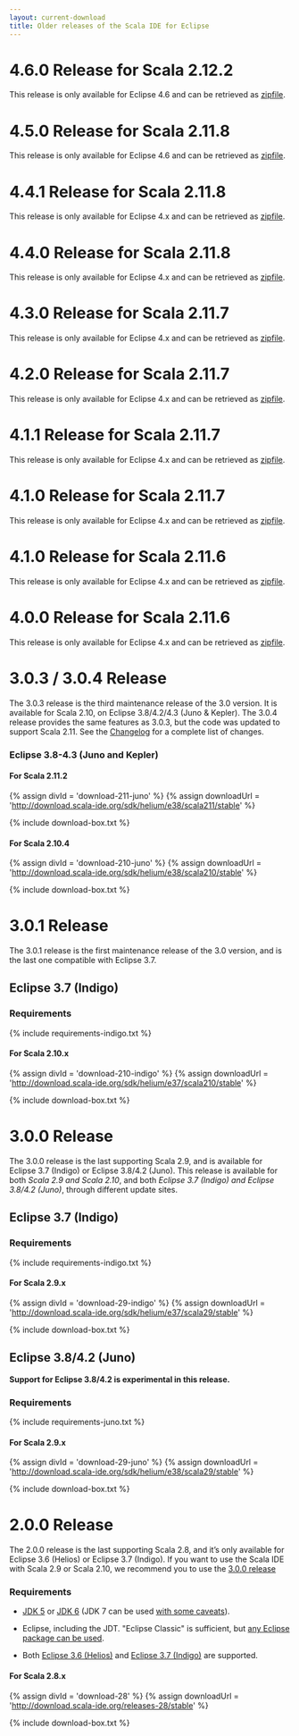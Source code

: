 ```yaml
---
layout: current-download
title: Older releases of the Scala IDE for Eclipse
---
```


# 4.6.0 Release for Scala 2.12.2

This release is only available for Eclipse 4.6 and can be retrieved as [zipfile][460_2122_zip].

# 4.5.0 Release for Scala 2.11.8

This release is only available for Eclipse 4.6 and can be retrieved as [zipfile][450_2118_zip].

# 4.4.1 Release for Scala 2.11.8

This release is only available for Eclipse 4.x and can be retrieved as [zipfile][441_2118_zip].

# 4.4.0 Release for Scala 2.11.8

This release is only available for Eclipse 4.x and can be retrieved as [zipfile][440_2118_zip].

# 4.3.0 Release for Scala 2.11.7

This release is only available for Eclipse 4.x and can be retrieved as [zipfile][430_2117_zip].

# 4.2.0 Release for Scala 2.11.7

This release is only available for Eclipse 4.x and can be retrieved as [zipfile][420_2117_zip].

# 4.1.1 Release for Scala 2.11.7

This release is only available for Eclipse 4.x and can be retrieved as [zipfile][411_2117_zip].

# 4.1.0 Release for Scala 2.11.7

This release is only available for Eclipse 4.x and can be retrieved as [zipfile][410_2117_zip].

# 4.1.0 Release for Scala 2.11.6

This release is only available for Eclipse 4.x and can be retrieved as [zipfile][410_2116_zip].

# 4.0.0 Release for Scala 2.11.6

This release is only available for Eclipse 4.x and can be retrieved as [zipfile][400_2116_zip].

# 3.0.3 / 3.0.4 Release

The 3.0.3 release is the third maintenance release of the 3.0 version. It is available
for Scala 2.10, on Eclipse 3.8/4.2/4.3 (Juno & Kepler). The 3.0.4 release provides the same features as 3.0.3, but the code was updated to support Scala
2.11. See the [Changelog][clog] for a complete list of changes.

### Eclipse 3.8-4.3 (Juno and Kepler)

#### For Scala 2.11.2

{% assign divId = 'download-211-juno' %}
{% assign downloadUrl = 'http://download.scala-ide.org/sdk/helium/e38/scala211/stable' %}

{% include download-box.txt %}

#### For Scala 2.10.4

{% assign divId = 'download-210-juno' %}
{% assign downloadUrl = 'http://download.scala-ide.org/sdk/helium/e38/scala210/stable' %}

{% include download-box.txt %}

# 3.0.1 Release

The 3.0.1 release is the first maintenance release of the 3.0 version, and is the last one
compatible with Eclipse 3.7.

## Eclipse 3.7 (Indigo)

### Requirements
{% include requirements-indigo.txt %}

#### For Scala 2.10.x
{% assign divId = 'download-210-indigo' %}
{% assign downloadUrl = 'http://download.scala-ide.org/sdk/helium/e37/scala210/stable' %}

{% include download-box.txt %}


# 3.0.0 Release

The 3.0.0 release is the last supporting Scala 2.9, and is available for Eclipse 3.7 (Indigo)
or Eclipse 3.8/4.2 (Juno).
This release is available for both *Scala 2.9 and Scala 2.10*,
and both *Eclipse 3.7 (Indigo) and Eclipse 3.8/4.2 (Juno)*, through different update sites.

## Eclipse 3.7 (Indigo)

### Requirements
{% include requirements-indigo.txt %}

#### For Scala 2.9.x

{% assign divId = 'download-29-indigo' %}
{% assign downloadUrl = 'http://download.scala-ide.org/sdk/helium/e37/scala29/stable' %}

{% include download-box.txt %}

## Eclipse 3.8/4.2 (Juno)

**Support for Eclipse 3.8/4.2 is experimental in this release.**

### Requirements
{% include requirements-juno.txt %}

#### For Scala 2.9.x

{% assign divId = 'download-29-juno' %}
{% assign downloadUrl = 'http://download.scala-ide.org/sdk/helium/e38/scala29/stable' %}

{% include download-box.txt %}

# 2.0.0 Release

The 2.0.0 release is the last supporting Scala 2.8, and it’s only available for Eclipse
3.6 (Helios) or Eclipse 3.7 (Indigo). If you want to use the Scala IDE with Scala 2.9 or
Scala 2.10, we recommend you to use the [3.0.0 release](#300_release)

### Requirements
* [JDK 5][jdk5] or [JDK 6][jdk6] (JDK 7 can be used [with some caveats][ide-java7]).

* Eclipse, including the JDT. "Eclipse Classic" is sufficient, but [any Eclipse package can be used][eclipse-package-to-use].

* Both [Eclipse 3.6 (Helios)][eclipse-helios] and [Eclipse 3.7 (Indigo)][eclipse-indigo] are supported.

[jdk5]: http://www.oracle.com/technetwork/java/javasebusiness/downloads/java-archive-downloads-javase5-419410.html
[jdk6]: http://www.oracle.com/technetwork/java/javasebusiness/downloads/java-archive-downloads-javase6-419409.html
[ide-java7]: /blog/java-7.html
[eclipse-package-to-use]: http://scala-ide.org/docs/current-user-doc/faq/index.html#what-eclipse-package-should-i-use
[eclipse-helios]: http://www.eclipse.org/downloads/packages/release/helios/sr2
[eclipse-indigo]: http://www.eclipse.org/downloads/packages/release/indigo/sr2
[clog]: http://scala-ide.org/docs/changelog.html
[400_2116_zip]: http://download.scala-ide.org/sdk/lithium/e44/scala211/stable/site_assembly-20150305-1905.zip
[410_2116_zip]: http://download.scala-ide.org/sdk/lithium/e44/scala211/stable/site_assembly-20150525-1654.zip
[410_2117_zip]: http://download.scala-ide.org/sdk/lithium/e44/scala211/stable/site_assembly-20150709-0701.zip
[411_2117_zip]: http://download.scala-ide.org/sdk/lithium/e44/scala211/stable/site_assembly-20150729-0028.zip
[420_2117_zip]: http://download.scala-ide.org/sdk/lithium/e44/scala211/stable/site_assembly-20150928-2314.zip
[430_2117_zip]: http://download.scala-ide.org/sdk/lithium/e44/scala211/stable/site_assembly-20151202-0007.zip
[440_2118_zip]: http://download.scala-ide.org/sdk/lithium/e44/scala211/stable/base-20160401-1237.zip
[441_2118_zip]: http://download.scala-ide.org/sdk/lithium/e44/scala211/stable/base-20160504-1321.zip
[450_2118_zip]: http://download.scala-ide.org/sdk/lithium/e46/scala211/stable/base-20161213-1347.zip
[460_2122_zip]: http://download.scala-ide.org/sdk/lithium/e46/scala212/stable/base-20170516-1106.zip

#### For Scala 2.8.x

{% assign divId = 'download-28' %}
{% assign downloadUrl = 'http://download.scala-ide.org/releases-28/stable' %}

{% include download-box.txt %}
